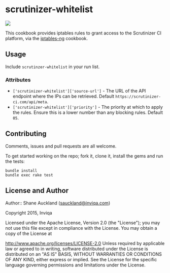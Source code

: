 # scrutinizer-whitelist

[![](https://travis-ci.org/inviqa/chef-scrutinizer-whitelist.svg?branch=master)](https://travis-ci.org/inviqa/chef-scrutinizer-whitelist)

This cookbook provides iptables rules to grant access to the Scrutinizer CI platform, via the [iptables-ng](https://github.com/chr4-cookbooks/iptables-ng) cookbook.

## Usage

Include `scrutinzer-whitelist` in your run list.

### Attributes

- `['scrutinizer-whitelist']['source-url']` - The URL of the API endpoint where the IPs can be retrieved. Default `https://scrutinizer-ci.com/api/meta`.
- `['scrutinizer-whitelist']['priority']` - The priority at which to apply the rules. Ensure this is a lower number than any blocking rules. Default `05`.

## Contributing

Comments, issues and pull requests are all welcome.

To get started working on the repo; fork it, clone it, install the gems and run the tests:
 
    bundle install
    bundle exec rake test

## License and Author

Author:: Shane Auckland (sauckland@inviqa.com)

Copyright 2015, Inviqa

Licensed under the Apache License, Version 2.0 (the "License"); you may not use this file except in compliance with the License. You may obtain a copy of the License at

http://www.apache.org/licenses/LICENSE-2.0
Unless required by applicable law or agreed to in writing, software distributed under the License is distributed on an "AS IS" BASIS, WITHOUT WARRANTIES OR CONDITIONS OF ANY KIND, either express or implied. See the License for the specific language governing permissions and limitations under the License.
